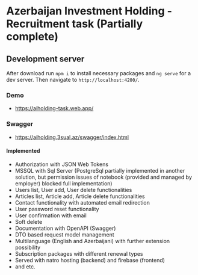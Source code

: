 # Azerbaijan Investment Holding - Recruitment task (Partially complete)

## Development server
After download run `npm i` to install necessary packages and `ng serve` for a dev server. Then navigate to `http://localhost:4200/`.

### Demo
- https://aiholding-task.web.app/

### Swagger
- https://aiholding.3sual.az/swagger/index.html


#### Implemented
- Authorization with JSON Web Tokens
- MSSQL with Sql Server (PostgreSql partially implemented in another solution, but permission issues of notebook (provided and managed by employer) blocked full implementation)
- Users list, User add, User delete functionalities
- Articles list, Article add, Article delete functionalities
- Contact functionality with automated email redirection
- User password reset functionality
- User confirmation with email
- Soft delete
- Documentation with OpenAPI (Swagger)
- DTO based request model management
- Multilanguage (English and Azerbaijani) with further extension possibility
- Subscription packages with different renewal types
- Served with natro hosting (backend) and firebase (frontend)
- and etc.
